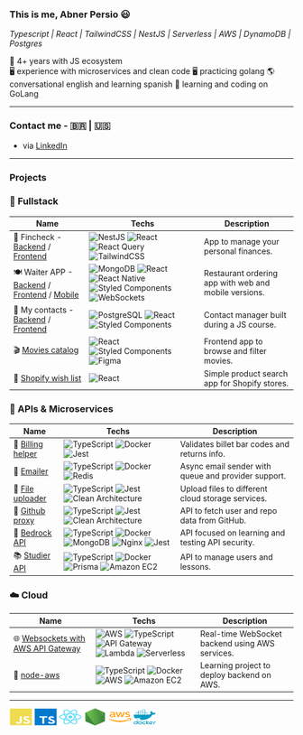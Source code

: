 ### This is me, Abner Persio 😃

_Typescript | React  | TailwindCSS | NestJS | Serverless | AWS | DynamoDB | Postgres_

🧠 4+ years with JS ecosystem  
🖥️ experience with microservices and clean code
🖥️ practicing golang
🌎 conversational english and learning spanish
📖 learning and coding on GoLang

---

### Contact me - 🇧🇷 | 🇺🇸

- via [LinkedIn](https://linkedin.com/in/abnerpersio/)

---

### Projects

### 📱 Fullstack

| Name | Techs | Description |
|------|-------|-------------|
| 🧾 Fincheck - [Backend](https://github.com/abnerpersio/fincheck-api) / [Frontend](https://github.com/abnerpersio/fincheck-web) | ![NestJS](https://img.shields.io/badge/NestJS-E0234E?style=flat&logo=nestjs&logoColor=white) ![React](https://img.shields.io/badge/React-20232A?style=flat&logo=react&logoColor=61DAFB) ![React Query](https://img.shields.io/badge/React_Query-FF4154?style=flat&logo=reactquery&logoColor=white) ![TailwindCSS](https://img.shields.io/badge/TailwindCSS-06B6D4?style=flat&logo=tailwindcss&logoColor=white) | App to manage your personal finances. |
| 🍽️ Waiter APP - [Backend](https://github.com/abnerpersio/waiter-backend) / [Frontend](https://github.com/abnerpersio/waiter-web) / [Mobile](https://github.com/abnerpersio/waiter-app) | ![MongoDB](https://img.shields.io/badge/MongoDB-47A248?style=flat&logo=mongodb&logoColor=white) ![React](https://img.shields.io/badge/React-20232A?style=flat&logo=react&logoColor=61DAFB) ![React Native](https://img.shields.io/badge/React_Native-20232A?style=flat&logo=react&logoColor=61DAFB) ![Styled Components](https://img.shields.io/badge/Styled--Components-20232A?style=flat&logo=styled-components&logoColor=white) ![WebSockets](https://img.shields.io/badge/WebSockets-000000?style=flat&logo=socket.io&logoColor=white) | Restaurant ordering app with web and mobile versions. |
| 👥 My contacts - [Backend](https://github.com/abnerpersio/mycontacts-backend) / [Frontend](https://github.com/abnerpersio/mycontacts-frontend) | ![PostgreSQL](https://img.shields.io/badge/PostgreSQL-4169E1?style=flat&logo=postgresql&logoColor=white) ![React](https://img.shields.io/badge/React-20232A?style=flat&logo=react&logoColor=61DAFB) ![Styled Components](https://img.shields.io/badge/Styled--Components-20232A?style=flat&logo=styled-components&logoColor=white) | Contact manager built during a JS course. |
| 🎬 [Movies catalog](https://github.com/abnerpersio/movies-catalog) | ![React](https://img.shields.io/badge/React-20232A?style=flat&logo=react&logoColor=61DAFB) ![Styled Components](https://img.shields.io/badge/Styled--Components-20232A?style=flat&logo=styled-components&logoColor=white) ![Figma](https://img.shields.io/badge/Figma-F24E1E?style=flat&logo=figma&logoColor=white) | Frontend app to browse and filter movies. |
| 🛒 [Shopify wish list](https://github.com/abnerpersio/shopify-wish-list) | ![React](https://img.shields.io/badge/React-20232A?style=flat&logo=react&logoColor=61DAFB) | Simple product search app for Shopify stores. |


### 🧩 APIs & Microservices


| Name | Techs | Description |
|------|-------|-------------|
| 💸 [Billing helper](https://github.com/abnerpersio/billing-helper) | ![TypeScript](https://img.shields.io/badge/TypeScript-3178C6?style=flat&logo=typescript&logoColor=white) ![Docker](https://img.shields.io/badge/Docker-2496ED?style=flat&logo=docker&logoColor=white) ![Jest](https://img.shields.io/badge/Jest-C21325?style=flat&logo=jest&logoColor=white) | Validates billet bar codes and returns info. |
| 📧 [Emailer](https://github.com/abnerpersio/emailer) | ![TypeScript](https://img.shields.io/badge/TypeScript-3178C6?style=flat&logo=typescript&logoColor=white) ![Docker](https://img.shields.io/badge/Docker-2496ED?style=flat&logo=docker&logoColor=white) ![Redis](https://img.shields.io/badge/Redis-DC382D?style=flat&logo=redis&logoColor=white) | Async email sender with queue and provider support. |
| 📁 [File uploader](https://github.com/abnerpersio/file-uploader) | ![TypeScript](https://img.shields.io/badge/TypeScript-3178C6?style=flat&logo=typescript&logoColor=white) ![Jest](https://img.shields.io/badge/Jest-C21325?style=flat&logo=jest&logoColor=white) ![Clean Architecture](https://img.shields.io/badge/Clean_Architecture-000000?style=flat&logo=cleanarchitecture&logoColor=white) | Upload files to different cloud storage services. |
| 🧪 [Github proxy](https://github.com/abnerpersio/github-proxy) | ![TypeScript](https://img.shields.io/badge/TypeScript-3178C6?style=flat&logo=typescript&logoColor=white) ![Jest](https://img.shields.io/badge/Jest-C21325?style=flat&logo=jest&logoColor=white) ![Clean Architecture](https://img.shields.io/badge/Clean_Architecture-000000?style=flat&logo=cleanarchitecture&logoColor=white) | API to fetch user and repo data from GitHub. |
| 🧱 [Bedrock API](https://github.com/abnerpersio/bedrock-api) | ![TypeScript](https://img.shields.io/badge/TypeScript-3178C6?style=flat&logo=typescript&logoColor=white) ![Docker](https://img.shields.io/badge/Docker-2496ED?style=flat&logo=docker&logoColor=white) ![MongoDB](https://img.shields.io/badge/MongoDB-47A248?style=flat&logo=mongodb&logoColor=white) ![Nginx](https://img.shields.io/badge/Nginx-009639?style=flat&logo=nginx&logoColor=white) ![Jest](https://img.shields.io/badge/Jest-C21325?style=flat&logo=jest&logoColor=white) | API focused on learning and testing API security. |
| 📚 [Studier API](https://github.com/abnerpersio/studier-api) | ![TypeScript](https://img.shields.io/badge/TypeScript-3178C6?style=flat&logo=typescript&logoColor=white) ![Docker](https://img.shields.io/badge/Docker-2496ED?style=flat&logo=docker&logoColor=white) ![Prisma](https://img.shields.io/badge/Prisma-2D3748?style=flat&logo=prisma&logoColor=white) ![Amazon EC2](https://img.shields.io/badge/Amazon_EC2-FF9900?style=flat&logo=amazonaws&logoColor=white) | API to manage users and lessons. |

### ☁️ Cloud

| Name | Techs | Description |
|------|-------|-------------|
| 🌐 [Websockets with AWS API Gateway](https://github.com/abnerpersio/websockets-aws-apigw) | ![AWS](https://img.shields.io/badge/AWS-232F3E?style=flat&logo=amazonaws&logoColor=white) ![TypeScript](https://img.shields.io/badge/TypeScript-3178C6?style=flat&logo=typescript&logoColor=white) ![API Gateway](https://img.shields.io/badge/API_Gateway-FF4F00?style=flat&logo=amazonaws&logoColor=white) ![Lambda](https://img.shields.io/badge/Lambda-FF9900?style=flat&logo=awslambda&logoColor=white) ![Serverless](https://img.shields.io/badge/Serverless-FD5750?style=flat&logo=serverless&logoColor=white) | Real-time WebSocket backend using AWS services. |
| 🐳 [node-aws](https://github.com/abnerpersio/node-aws) | ![TypeScript](https://img.shields.io/badge/TypeScript-3178C6?style=flat&logo=typescript&logoColor=white) ![Docker](https://img.shields.io/badge/Docker-2496ED?style=flat&logo=docker&logoColor=white) ![AWS](https://img.shields.io/badge/AWS-FF4F00?style=flat&logo=amazonaws&logoColor=white) ![Amazon EC2](https://img.shields.io/badge/Amazon_EC2-FF9900?style=flat&logo=amazonaws&logoColor=white) | Learning project to deploy backend on AWS. |

--- 

<div style="display: inline_block">
  <img align="center" alt="Javascript icon" height="30" width="40" src="https://raw.githubusercontent.com/devicons/devicon/master/icons/javascript/javascript-plain.svg">
  <img align="center" alt="Typescript icon" height="30" width="40" src="https://raw.githubusercontent.com/devicons/devicon/master/icons/typescript/typescript-plain.svg">
  <img align="center" alt="React icon" height="30" width="40" src="https://raw.githubusercontent.com/devicons/devicon/master/icons/react/react-original.svg">
  <img align="center" alt="Node icon" height="30" width="40" src="https://raw.githubusercontent.com/devicons/devicon/master/icons/nodejs/nodejs-original.svg">
  <img align="center" alt="AWS icon" height="30" width="40" src="https://raw.githubusercontent.com/devicons/devicon/master/icons/amazonwebservices/amazonwebservices-plain-wordmark.svg">
  <img align="center" alt="Docker icon" height="30" width="40" src="https://raw.githubusercontent.com/devicons/devicon/master/icons/docker/docker-plain-wordmark.svg">
</div>
